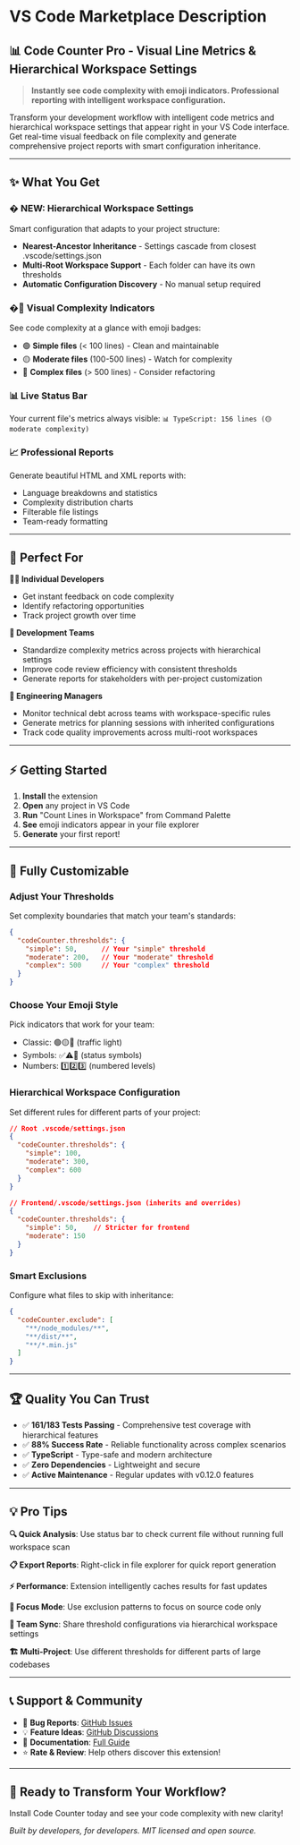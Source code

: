 # VS Code Marketplace Description

## 📊 Code Counter Pro - Visual Line Metrics & Hierarchical Workspace Settings

> **Instantly see code complexity with emoji indicators. Professional reporting with intelligent workspace configuration.**

Transform your development workflow with intelligent code metrics and hierarchical workspace settings that appear right in your VS Code interface. Get real-time visual feedback on file complexity and generate comprehensive project reports with smart configuration inheritance.

---

## ✨ **What You Get**

### �️ **NEW: Hierarchical Workspace Settings** 
Smart configuration that adapts to your project structure:
- **Nearest-Ancestor Inheritance** - Settings cascade from closest .vscode/settings.json
- **Multi-Root Workspace Support** - Each folder can have its own thresholds
- **Automatic Configuration Discovery** - No manual setup required

### �🎯 **Visual Complexity Indicators**
See code complexity at a glance with emoji badges:
- 🟢 **Simple files** (< 100 lines) - Clean and maintainable
- 🟡 **Moderate files** (100-500 lines) - Watch for complexity 
- 🔴 **Complex files** (> 500 lines) - Consider refactoring

### 📊 **Live Status Bar**
Your current file's metrics always visible:
`📊 TypeScript: 156 lines (🟡 moderate complexity)`

### 📈 **Professional Reports** 
Generate beautiful HTML and XML reports with:
- Language breakdowns and statistics
- Complexity distribution charts
- Filterable file listings
- Team-ready formatting

---

## 🚀 **Perfect For**

**👩‍💻 Individual Developers**
- Get instant feedback on code complexity
- Identify refactoring opportunities
- Track project growth over time

**👥 Development Teams**
- Standardize complexity metrics across projects with hierarchical settings
- Improve code review efficiency with consistent thresholds
- Generate reports for stakeholders with per-project customization

**🏢 Engineering Managers**
- Monitor technical debt across teams with workspace-specific rules
- Generate metrics for planning sessions with inherited configurations
- Track code quality improvements across multi-root workspaces

---

## ⚡ **Getting Started**

1. **Install** the extension
2. **Open** any project in VS Code
3. **Run** "Count Lines in Workspace" from Command Palette
4. **See** emoji indicators appear in your file explorer
5. **Generate** your first report!

---

## 🎨 **Fully Customizable**

### **Adjust Your Thresholds**
Set complexity boundaries that match your team's standards:
```json
{
  "codeCounter.thresholds": {
    "simple": 50,      // Your "simple" threshold
    "moderate": 200,   // Your "moderate" threshold  
    "complex": 500     // Your "complex" threshold
  }
}
```

### **Choose Your Emoji Style**
Pick indicators that work for your team:
- Classic: 🟢🟡🔴 (traffic light)
- Symbols: ✅⚠️🚨 (status symbols)
- Numbers: 1️⃣2️⃣3️⃣ (numbered levels)

### **Hierarchical Workspace Configuration**
Set different rules for different parts of your project:
```json
// Root .vscode/settings.json
{
  "codeCounter.thresholds": {
    "simple": 100,
    "moderate": 300,
    "complex": 600
  }
}

// Frontend/.vscode/settings.json (inherits and overrides)
{
  "codeCounter.thresholds": {
    "simple": 50,    // Stricter for frontend
    "moderate": 150
  }
}
```

### **Smart Exclusions**
Configure what files to skip with inheritance:
```json
{
  "codeCounter.exclude": [
    "**/node_modules/**",
    "**/dist/**",
    "**/*.min.js"
  ]
}
```

---

## 🏆 **Quality You Can Trust**

- ✅ **161/183 Tests Passing** - Comprehensive test coverage with hierarchical features
- ✅ **88% Success Rate** - Reliable functionality across complex scenarios
- ✅ **TypeScript** - Type-safe and modern architecture
- ✅ **Zero Dependencies** - Lightweight and secure
- ✅ **Active Maintenance** - Regular updates with v0.12.0 features

---

## 💡 **Pro Tips**

**🔍 Quick Analysis**: Use status bar to check current file without running full workspace scan

**📋 Export Reports**: Right-click in file explorer for quick report generation

**⚡ Performance**: Extension intelligently caches results for fast updates

**🎯 Focus Mode**: Use exclusion patterns to focus on source code only

**👥 Team Sync**: Share threshold configurations via hierarchical workspace settings

**🏗️ Multi-Project**: Use different thresholds for different parts of large codebases

---

## 📞 **Support & Community**

- 🐛 **Bug Reports**: [GitHub Issues](https://github.com/DelightfulGames/vscode-code-counter/issues)
- 💡 **Feature Ideas**: [GitHub Discussions](https://github.com/DelightfulGames/vscode-code-counter/discussions)
- 📖 **Documentation**: [Full Guide](https://github.com/DelightfulGames/vscode-code-counter#readme)
- ⭐ **Rate & Review**: Help others discover this extension!

---

## 🚀 **Ready to Transform Your Workflow?**

Install Code Counter today and see your code complexity with new clarity!

*Built by developers, for developers. MIT licensed and open source.*